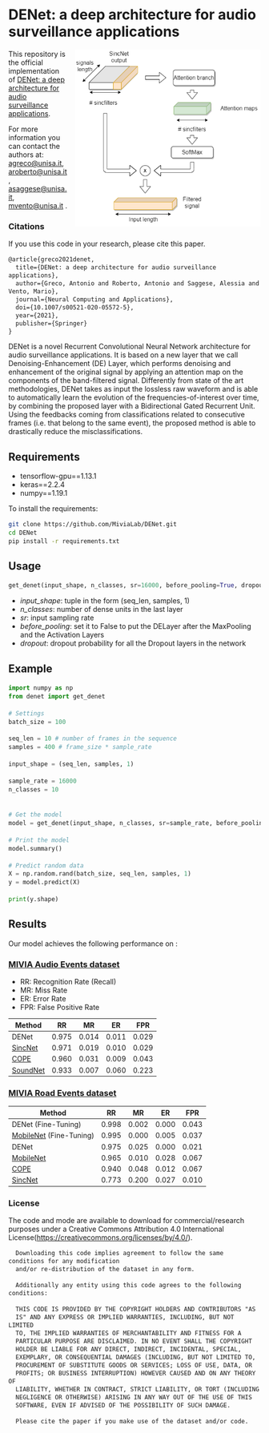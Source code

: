 # DENet: a deep architecture for audio surveillance applications


<img src='./DELayer.png' align="right" width=370 style="margin-left:3%;margin-bottom:3%">

This repository is the official implementation of [DENet: a deep architecture for audio surveillance applications](https://link.springer.com/article/10.1007/s00521-020-05572-5). 

For more information you can contact the authors at: agreco@unisa.it, aroberto@unisa.it, asaggese@unisa.it, mvento@unisa.it .

### Citations

If you use this code in your research, please cite this paper.

```bibtext
@article{greco2021denet,
  title={DENet: a deep architecture for audio surveillance applications},
  author={Greco, Antonio and Roberto, Antonio and Saggese, Alessia and Vento, Mario},
  journal={Neural Computing and Applications},
  doi={10.1007/s00521-020-05572-5},
  year={2021},
  publisher={Springer}
}
```

DENet is a novel Recurrent Convolutional Neural Network architecture for audio surveillance applications. It is based on a new layer that we call Denoising-Enhancement (DE) Layer, which performs denoising and enhancement of the original signal by applying an attention map on the components of the band-filtered signal. 
Differently from state of the art methodologies, DENet takes as input the lossless raw waveform and is able to automatically learn the evolution of the frequencies-of-interest over time, by combining the proposed layer with a Bidirectional Gated Recurrent Unit. Using the feedbacks coming from classifications related to consecutive frames (i.e. that belong to the same event), the proposed method is able to drastically reduce the misclassifications.

## Requirements

- tensorflow-gpu==1.13.1
- keras==2.2.4
- numpy==1.19.1

To install the requirements:

```bash
git clone https://github.com/MiviaLab/DENet.git
cd DENet
pip install -r requirements.txt
```

## Usage

```python
get_denet(input_shape, n_classes, sr=16000, before_pooling=True, dropout=0.3)
``` 

- *input_shape*: tuple in the form (seq_len, samples, 1)
- *n_classes*: number of dense units in the last layer  
- *sr*: input sampling rate
- *before_pooling*: set it to False to put the DELayer after the MaxPooling and the Activation Layers 
- *dropout*: dropout probability for all the Dropout layers in the network

## Example

```python
import numpy as np
from denet import get_denet

# Settings
batch_size = 100

seq_len = 10 # number of frames in the sequence
samples = 400 # frame_size * sample_rate

input_shape = (seq_len, samples, 1)

sample_rate = 16000
n_classes = 10


# Get the model
model = get_denet(input_shape, n_classes, sr=sample_rate, before_pooling=False)

# Print the model 
model.summary()

# Predict random data
X = np.random.rand(batch_size, seq_len, samples, 1)
y = model.predict(X)

print(y.shape)
```

## Results

Our model achieves the following performance on :

### [MIVIA Audio Events dataset](https://mivia.unisa.it/datasets/audio-analysis/mivia-audio-events/)

- RR: Recognition Rate (Recall)
- MR: Miss Rate
- ER: Error Rate
- FPR: False Positive Rate

| Method   | RR    | MR    | ER    | FPR   |
|----------|-------|-------|-------|-------|
| DENet    | 0.975 | 0.014 | 0.011 | 0.029 |
| [SincNet](https://dl.acm.org/doi/abs/10.1145/3378184.3378186)  | 0.971 | 0.019 | 0.010 | 0.029 |
| [COPE](https://www.sciencedirect.com/science/article/pii/S0031320319301232)     | 0.960 | 0.031 | 0.009 | 0.043 |
| [SoundNet](https://papers.nips.cc/paper/2016/hash/7dcd340d84f762eba80aa538b0c527f7-Abstract.html) | 0.933 | 0.007 | 0.060 | 0.223 |

### [MIVIA Road Events dataset](https://mivia.unisa.it/datasets/audio-analysis/mivia-road-audio-events-data-set/)

| Method                  | RR    | MR    | ER    | FPR   |
|-------------------------|-------|-------|-------|-------|
| DENet (Fine-Tuning)     | 0.998 | 0.002 | 0.000 | 0.043 |
| [MobileNet](https://link.springer.com/chapter/10.1007/978-3-030-30645-8_53) (Fine-Tuning) | 0.995 | 0.000 | 0.005 | 0.037 |
| DENet                   | 0.975 | 0.025 | 0.000 | 0.021 |
| [MobileNet](https://link.springer.com/chapter/10.1007/978-3-030-30645-8_53)               | 0.965 | 0.010 | 0.028 | 0.067 |
| [COPE](https://www.sciencedirect.com/science/article/pii/S0031320319301232)                    | 0.940 | 0.048 | 0.012 | 0.067 |
| [SincNet](https://dl.acm.org/doi/abs/10.1145/3378184.3378186)                 | 0.773 | 0.200 | 0.027 | 0.010 |



### License
The code and mode are available to download for commercial/research purposes under a Creative Commons Attribution 4.0 International License(https://creativecommons.org/licenses/by/4.0/).

      Downloading this code implies agreement to follow the same conditions for any modification 
      and/or re-distribution of the dataset in any form.

      Additionally any entity using this code agrees to the following conditions:

      THIS CODE IS PROVIDED BY THE COPYRIGHT HOLDERS AND CONTRIBUTORS "AS
      IS" AND ANY EXPRESS OR IMPLIED WARRANTIES, INCLUDING, BUT NOT LIMITED
      TO, THE IMPLIED WARRANTIES OF MERCHANTABILITY AND FITNESS FOR A
      PARTICULAR PURPOSE ARE DISCLAIMED. IN NO EVENT SHALL THE COPYRIGHT
      HOLDER BE LIABLE FOR ANY DIRECT, INDIRECT, INCIDENTAL, SPECIAL,
      EXEMPLARY, OR CONSEQUENTIAL DAMAGES (INCLUDING, BUT NOT LIMITED TO,
      PROCUREMENT OF SUBSTITUTE GOODS OR SERVICES; LOSS OF USE, DATA, OR
      PROFITS; OR BUSINESS INTERRUPTION) HOWEVER CAUSED AND ON ANY THEORY OF
      LIABILITY, WHETHER IN CONTRACT, STRICT LIABILITY, OR TORT (INCLUDING
      NEGLIGENCE OR OTHERWISE) ARISING IN ANY WAY OUT OF THE USE OF THIS
      SOFTWARE, EVEN IF ADVISED OF THE POSSIBILITY OF SUCH DAMAGE.

      Please cite the paper if you make use of the dataset and/or code.
